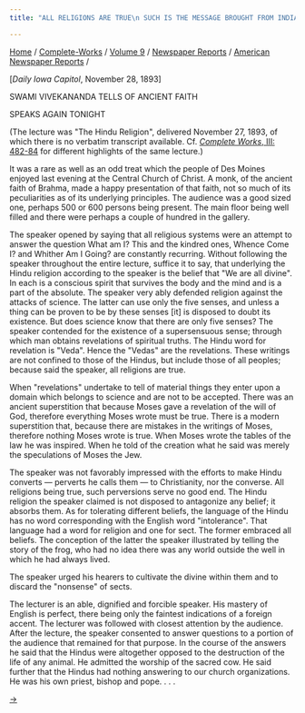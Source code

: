 ```yaml
---
title: "ALL RELIGIONS ARE TRUE\n SUCH IS THE MESSAGE BROUGHT FROM INDIA"

---
```



[Home](../../../../index.htm) /
[Complete-Works](../../../complete_works.htm) / [Volume
9](../../volume_9_contents.htm) / [Newspaper
Reports](../newspaper_reports_contents.htm) / [American Newspaper
Reports](american_newspaper_contents.htm) /



\[*Daily Iowa Capitol*, November 28, 1893\]

SWAMI VIVEKANANDA TELLS OF ANCIENT FAITH

SPEAKS AGAIN TONIGHT

(The lecture was "The Hindu Religion", delivered November 27, 1893, of
which there is no verbatim transcript available. Cf. [*Complete Works*,
III:
482-84](../../../volume_3/reports_in_american_newspapers/the_hindoo_religion.htm)
for different highlights of the same lecture.)

It was a rare as well as an odd treat which the people of Des Moines
enjoyed last evening at the Central Church of Christ. A monk, of the
ancient faith of Brahma, made a happy presentation of that faith, not so
much of its peculiarities as of its underlying principles. The audience
was a good sized one, perhaps 500 or 600 persons being present. The main
floor being well filled and there were perhaps a couple of hundred in
the gallery.

The speaker opened by saying that all religious systems were an attempt
to answer the question What am I? This and the kindred ones, Whence Come
I? and Whither Am I Going? are constantly recurring. Without following
the speaker throughout the entire lecture, suffice it to say, that
underlying the Hindu religion according to the speaker is the belief
that "We are all divine". In each is a conscious spirit that survives
the body and the mind and is a part of the absolute. The speaker very
ably defended religion against the attacks of science. The latter can
use only the five senses, and unless a thing can be proven to be by
these senses \[it\] is disposed to doubt its existence. But does science
know that there are only five senses? The speaker contended for the
existence of a supersensuous sense; through which man obtains
revelations of spiritual truths. The Hindu word for revelation is
"Veda". Hence the "Vedas" are the revelations. These writings are not
confined to those of the Hindus, but include those of all peoples;
because said the speaker, all religions are true.

When "revelations" undertake to tell of material things they enter upon
a domain which belongs to science and are not to be accepted. There was
an ancient superstition that because Moses gave a revelation of the will
of God, therefore everything Moses wrote must be true. There is a modern
superstition that, because there are mistakes in the writings of Moses,
therefore nothing Moses wrote is true. When Moses wrote the tables of
the law he was inspired. When he told of the creation what he said was
merely the speculations of Moses the Jew.

The speaker was not favorably impressed with the efforts to make Hindu
converts — perverts he calls them — to Christianity, nor the converse.
All religions being true, such perversions serve no good end. The Hindu
religion the speaker claimed is not disposed to antagonize any belief;
it absorbs them. As for tolerating different beliefs, the language of
the Hindu has no word corresponding with the English word "intolerance".
That language had a word for religion and one for sect. The former
embraced all beliefs. The conception of the latter the speaker
illustrated by telling the story of the frog, who had no idea there was
any world outside the well in which he had always lived.

The speaker urged his hearers to cultivate the divine within them and to
discard the "nonsense" of sects.

The lecturer is an able, dignified and forcible speaker. His mastery of
English is perfect, there being only the faintest indications of a
foreign accent. The lecturer was followed with closest attention by the
audience. After the lecture, the speaker consented to answer questions
to a portion of the audience that remained for that purpose. In the
course of the answers he said that the Hindus were altogether opposed to
the destruction of the life of any animal. He admitted the worship of
the sacred cow. He said further that the Hindus had nothing answering to
our church organizations. He was his own priest, bishop and pope. . . .

[→](07_iowa_state_register_nov_28_1893.htm)


